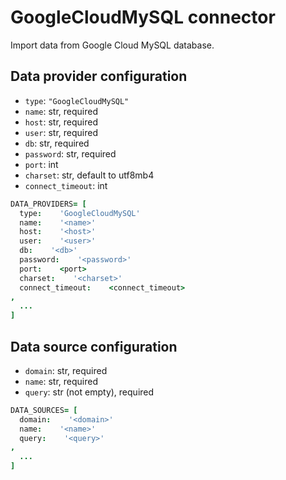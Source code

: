 # GoogleCloudMySQL connector

Import data from Google Cloud MySQL database.

## Data provider configuration

* `type`: `"GoogleCloudMySQL"`
* `name`: str, required
* `host`: str, required
* `user`: str, required
* `db`: str, required
* `password`: str, required
* `port`: int
* `charset`: str, default to utf8mb4
* `connect_timeout`: int

```coffee
DATA_PROVIDERS= [
  type:    'GoogleCloudMySQL'
  name:    '<name>'
  host:    '<host>'
  user:    '<user>'
  db:    '<db>'
  password:    '<password>'
  port:    <port>
  charset:    '<charset>'
  connect_timeout:    <connect_timeout>
,
  ...
]
```


## Data source configuration

* `domain`: str, required
* `name`: str, required
* `query`: str (not empty), required

```coffee
DATA_SOURCES= [
  domain:    '<domain>'
  name:    '<name>'
  query:    '<query>'
,
  ...
]
```